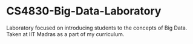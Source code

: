 # CS4830-Big-Data-Laboratory
Laboratory focused on introducing students to the concepts of Big Data. Taken at IIT Madras as a part of my curriculum.  
